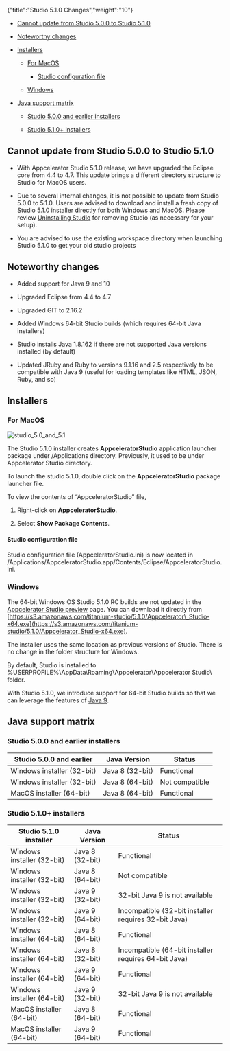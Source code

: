{"title":"Studio 5.1.0 Changes","weight":"10"}

* [Cannot update from Studio 5.0.0 to Studio 5.1.0](#cannot-update-from-studio-5.0.0-to-studio-5.1.0)

* [Noteworthy changes](#noteworthy-changes)

* [Installers](#installers)

    * [For MacOS](#for-macos)

        * [Studio configuration file](#studio-configuration-file)

    * [Windows](#windows)

* [Java support matrix](#java-support-matrix)

    * [Studio 5.0.0 and earlier installers](#studio-5.0.0-and-earlier-installers)

    * [Studio 5.1.0+ installers](#Studio5.1.0+installers)

## Cannot update from Studio 5.0.0 to Studio 5.1.0

* With Appcelerator Studio 5.1.0 release, we have upgraded the Eclipse core from 4.4 to 4.7. This update brings a different directory structure to Studio for MacOS users.

* Due to several internal changes, it is not possible to update from Studio 5.0.0 to 5.1.0. Users are advised to download and install a fresh copy of Studio 5.1.0 installer directly for both Windows and MacOS. Please review [Uninstalling Studio](/docs/appc/Axway_Appcelerator_Studio/Axway_Appcelerator_Studio_Guide/Updating_Studio/Uninstalling_Studio/) for removing Studio (as necessary for your setup).

* You are advised to use the existing workspace directory when launching Studio 5.1.0 to get your old studio projects

## Noteworthy changes

* Added support for Java 9 and 10

* Upgraded Eclipse from 4.4 to 4.7

* Upgraded GIT to 2.16.2

* Added Windows 64-bit Studio builds (which requires 64-bit Java installers)

* Studio installs Java 1.8.162 if there are not supported Java versions installed (by default)

* Updated JRuby and Ruby to versions 9.1.16 and 2.5 respectively to be compatible with Java 9 (useful for loading templates like HTML, JSON, Ruby, and so)

## Installers

### For MacOS

![studio_5.0_and_5.1](/Images/appc/download/attachments/56296323/studio_5.0_and_5.1.png)

The Studio 5.1.0 installer creates **AppceleratorStudio** application launcher package under /Applications directory. Previously, it used to be under Appcelerator Studio directory.

To launch the studio 5.1.0, double click on the **AppceleratorStudio** package launcher file.

To view the contents of “AppceleratorStudio” file,

1. Right-click on **AppceleratorStudio**.

2. Select **Show Package Contents**.

#### Studio configuration file

Studio configuration file (AppceleratorStudio.ini) is now located in /Applications/AppceleratorStudio.app/Contents/Eclipse/AppceleratorStudio.ini.

### Windows

The 64-bit Windows OS Studio 5.1.0 RC builds are not updated in the [Appcelerator Studio preview](http://preview.appcelerator.com/appc-studio/) page. You can download it directly from [https://s3.amazonaws.com/titanium-studio/5.1.0/Appcelerator\_Studio-x64.exe](https://s3.amazonaws.com/titanium-studio/5.1.0/Appcelerator_Studio-x64.exe).

The installer uses the same location as previous versions of Studio. There is no change in the folder structure for Windows.

By default, Studio is installed to %USERPROFILE%\\AppData\\Roaming\\Appcelerator\\Appcelerator Studio\\ folder.

With Studio 5.1.0, we introduce support for 64-bit Studio builds so that we can leverage the features of [Java 9](https://www.oracle.com/java/java9.html).

## Java support matrix

### Studio 5.0.0 and earlier installers

| Studio 5.0.0 and earlier | Java Version | Status |
| --- | --- | --- |
| Windows installer (32-bit) | Java 8 (32-bit) | Functional |
| Windows installer (32-bit) | Java 8 (64-bit) | Not compatible |
| MacOS installer (64-bit) | Java 8 (64-bit) | Functional |

### Studio 5.1.0+ installers

| Studio 5.1.0 installer | Java Version | Status |
| --- | --- | --- |
| Windows installer (32-bit) | Java 8 (32-bit) | Functional |
| Windows installer (32-bit) | Java 8 (64-bit) | Not compatible |
| Windows installer (32-bit) | Java 9 (32-bit) | 32-bit Java 9 is not available |
| Windows installer (32-bit) | Java 9 (64-bit) | Incompatible (32-bit installer requires 32-bit Java) |
| Windows installer (64-bit) | Java 8 (64-bit) | Functional |
| Windows installer (64-bit) | Java 8 (32-bit) | Incompatible (64-bit installer requires 64-bit Java) |
| Windows installer (64-bit) | Java 9 (64-bit) | Functional |
| Windows installer (64-bit) | Java 9 (32-bit) | 32-bit Java 9 is not available |
| MacOS installer (64-bit) | Java 8 (64-bit) | Functional |
| MacOS installer (64-bit) | Java 9 (64-bit) | Functional |
